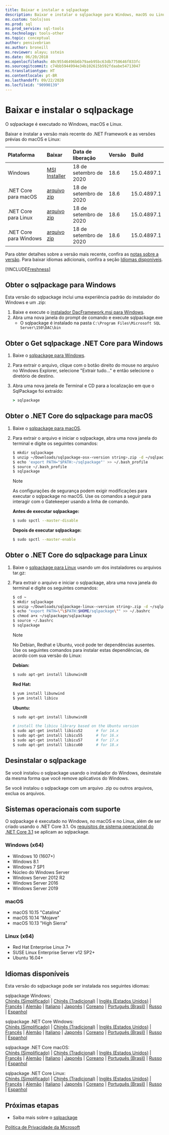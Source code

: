 ```yaml
---
title: Baixar e instalar o sqlpackage
description: Baixar e instalar o sqlpackage para Windows, macOS ou Linux
ms.custom: tools|sos
ms.prod: sql
ms.prod_service: sql-tools
ms.technology: tools-other
ms.topic: conceptual
author: pensivebrian
ms.author: broneill
ms.reviewer: alayu; sstein
ms.date: 06/20/2018
ms.openlocfilehash: 40c95546496b6b79aeb95bc63db7750646f833fc
ms.sourcegitcommit: c74bb5944994e34b102615b592fdaabe54713047
ms.translationtype: HT
ms.contentlocale: pt-BR
ms.lasthandoff: 09/22/2020
ms.locfileid: "90990139"
---
```

# <a name="download-and-install-sqlpackage"></a>Baixar e instalar o sqlpackage

O sqlpackage é executado no Windows, macOS e Linux.

Baixar e instalar a versão mais recente do .NET Framework e as versões prévias do macOS e Linux:

|Plataforma|Baixar|Data de liberação|Versão|Build
|:---|:---|:---|:---|:---|
|Windows|[MSI Installer](https://go.microsoft.com/fwlink/?linkid=2143544)|18 de setembro de 2020| 18.6 | 15.0.4897.1 |
|.NET Core para macOS |[arquivo zip](https://go.microsoft.com/fwlink/?linkid=2143659)|18 de setembro de 2020| 18.6| 15.0.4897.1 |
|.NET Core para Linux |[arquivo zip](https://go.microsoft.com/fwlink/?linkid=2143497)|18 de setembro de 2020| 18.6| 15.0.4897.1 |
|.NET Core para Windows |[arquivo zip](https://go.microsoft.com/fwlink/?linkid=2143496)|18 de setembro de 2020| 18.6| 15.0.4897.1 |

Para obter detalhes sobre a versão mais recente, confira as [notas sobre a versão](release-notes-sqlpackage.md). Para baixar idiomas adicionais, confira a seção [Idiomas disponíveis](#available-languages).

[!INCLUDE[Freshness](../includes/paragraph-content/fresh-note-steps-feedback.md)]

## <a name="get-sqlpackage-for-windows"></a>Obter o sqlpackage para Windows

Esta versão do sqlpackage inclui uma experiência padrão do instalador do Windows e um .zip: 

1. Baixe e execute o [instalador DacFramework.msi para Windows](https://go.microsoft.com/fwlink/?linkid=2143544).
2. Abra uma nova janela do prompt de comando e execute sqlpackage.exe
    - O sqlpackage é instalado na pasta ```C:\Program Files\Microsoft SQL Server\150\DAC\bin```

## <a name="get-sqlpackage-net-core-for-windows"></a>Obter o Get sqlpackage .NET Core para Windows

1. Baixe o [sqlpackage para Windows](https://go.microsoft.com/fwlink/?linkid=2143496).
2. Para extrair o arquivo, clique com o botão direito do mouse no arquivo no Windows Explorer, selecione "Extrair tudo…" e então selecione o diretório de destino.
3. Abra uma nova janela de Terminal e CD para a localização em que o SqlPackage foi extraído:

   ```cmd
   > sqlpackage
   ```

## <a name="get-sqlpackage-net-core-for-macos"></a>Obter o .NET Core do sqlpackage para macOS

1. Baixe o [sqlpackage para macOS](https://go.microsoft.com/fwlink/?linkid=2143659).
2. Para extrair o arquivo e iniciar o sqlpackage, abra uma nova janela do terminal e digite os seguintes comandos:

   ```bash
   $ mkdir sqlpackage
   $ unzip ~/Downloads/sqlpackage-osx-<version string>.zip -d ~/sqlpackage 
   $ echo 'export PATH="$PATH:~/sqlpackage"' >> ~/.bash_profile
   $ source ~/.bash_profile
   $ sqlpackage
   ```

   > [!NOTE]
   > As configurações de segurança podem exigir modificações para executar o sqlpackage no macOS. Use os comandos a seguir para interagir com o Gatekeeper usando a linha de comando.

   **Antes de executar sqlpackage:**
   ```bash
   $ sudo spctl --master-disable
   ```

   **Depois de executar sqlpackage:**
   ```bash
   $ sudo spctl --master-enable
   ```

## <a name="get-sqlpackage-net-core-for-linux"></a>Obter o .NET Core do sqlpackage para Linux

1. Baixe o [sqlpackage para Linux](https://go.microsoft.com/fwlink/?linkid=2143497) usando um dos instaladores ou arquivos tar.gz:
2. Para extrair o arquivo e iniciar o sqlpackage, abra uma nova janela do terminal e digite os seguintes comandos:

   ```bash
   $ cd ~
   $ mkdir sqlpackage
   $ unzip ~/Downloads/sqlpackage-linux-<version string>.zip -d ~/sqlpackage 
   $ echo "export PATH=\"\$PATH:$HOME/sqlpackage\"" >> ~/.bashrc
   $ chmod a+x ~/sqlpackage/sqlpackage
   $ source ~/.bashrc
   $ sqlpackage
   ```

   > [!NOTE]
   > No Debian, Redhat e Ubuntu, você pode ter dependências ausentes. Use os seguintes comandos para instalar estas dependências, de acordo com sua versão do Linux:

   **Debian:**

   ```bash
   $ sudo apt-get install libunwind8
   ```

   **Red Hat:**

   ```bash
   $ yum install libunwind
   $ yum install libicu
   ```

   **Ubuntu:**

   ```bash
   $ sudo apt-get install libunwind8

   # install the libicu library based on the Ubuntu version
   $ sudo apt-get install libicu52      # for 14.x
   $ sudo apt-get install libicu55      # for 16.x
   $ sudo apt-get install libicu57      # for 17.x
   $ sudo apt-get install libicu60      # for 18.x
   ```

## <a name="uninstall-sqlpackage"></a>Desinstalar o sqlpackage

Se você instalou o sqlpackage usando o instalador do Windows, desinstale da mesma forma que você remove aplicativos do Windows.

Se você instalou o sqlpackage com um arquivo .zip ou outros arquivos, exclua os arquivos.

## <a name="supported-operating-systems"></a>Sistemas operacionais com suporte

O sqlpackage é executado no Windows, no macOS e no Linux, além de ser criado usando o .NET Core 3.1.  Os [requisitos de sistema operacional do .NET Core 3.1](https://github.com/dotnet/core/blob/master/release-notes/3.1/3.1-supported-os.md) se aplicam ao sqlpackage.

### <a name="windows-x64"></a>Windows (x64)

- Windows 10 (1607+)
- Windows 8.1
- Windows 7 SP1
- Núcleo do Windows Server
- Windows Server 2012 R2
- Windows Server 2016
- Windows Server 2019

### <a name="macos"></a>macOS

- macOS 10.15 "Catalina"
- macOS 10.14 "Mojave"
- macOS 10.13 "High Sierra"

### <a name="linux-x64"></a>Linux (x64)

- Red Hat Enterprise Linux 7+
- SUSE Linux Enterprise Server v12 SP2+
- Ubuntu 16.04+

## <a name="available-languages"></a>Idiomas disponíveis

Esta versão do sqlpackage pode ser instalada nos seguintes idiomas:

sqlpackage Windows:  
[Chinês (Simplificado)](https://go.microsoft.com/fwlink/?linkid=2143544&clcid=0x804) | [Chinês (Tradicional)](https://go.microsoft.com/fwlink/?linkid=2143544&clcid=0x404) | [Inglês (Estados Unidos)](https://go.microsoft.com/fwlink/?linkid=2143544&clcid=0x409) | [Francês](https://go.microsoft.com/fwlink/?linkid=2143544&clcid=0x40c) | [Alemão](https://go.microsoft.com/fwlink/?linkid=2143544&clcid=0x407) | [Italiano](https://go.microsoft.com/fwlink/?linkid=2143544&clcid=0x410) | [Japonês](https://go.microsoft.com/fwlink/?linkid=2143544&clcid=0x411) | [Coreano](https://go.microsoft.com/fwlink/?linkid=2143544&clcid=0x412) | [Português (Brasil)](https://go.microsoft.com/fwlink/?linkid=2143544&clcid=0x416) | [Russo](https://go.microsoft.com/fwlink/?linkid=2143544&clcid=0x419) | [Espanhol](https://go.microsoft.com/fwlink/?linkid=2143544&clcid=0x40a)

sqlpackage .NET Core Windows:  
[Chinês (Simplificado)](https://go.microsoft.com/fwlink/?linkid=2143496&clcid=0x804) | [Chinês (Tradicional)](https://go.microsoft.com/fwlink/?linkid=2143496&clcid=0x404) | [Inglês (Estados Unidos)](https://go.microsoft.com/fwlink/?linkid=2143496&clcid=0x409) | [Francês](https://go.microsoft.com/fwlink/?linkid=2143496&clcid=0x40c) | [Alemão](https://go.microsoft.com/fwlink/?linkid=2143496&clcid=0x407) | [Italiano](https://go.microsoft.com/fwlink/?linkid=2143496&clcid=0x410) | [Japonês](https://go.microsoft.com/fwlink/?linkid=2143496&clcid=0x411) | [Coreano](https://go.microsoft.com/fwlink/?linkid=2143496&clcid=0x412) | [Português (Brasil)](https://go.microsoft.com/fwlink/?linkid=2143496&clcid=0x416) | [Russo](https://go.microsoft.com/fwlink/?linkid=2143496&clcid=0x419) | [Espanhol](https://go.microsoft.com/fwlink/?linkid=2143496&clcid=0x40a)

sqlpackage .NET Core macOS:  
[Chinês (Simplificado)](https://go.microsoft.com/fwlink/?linkid=2143659&clcid=0x804) | [Chinês (Tradicional)](https://go.microsoft.com/fwlink/?linkid=2143659&clcid=0x404) | [Inglês (Estados Unidos)](https://go.microsoft.com/fwlink/?linkid=2143659&clcid=0x409) | [Francês](https://go.microsoft.com/fwlink/?linkid=2143659&clcid=0x40c) | [Alemão](https://go.microsoft.com/fwlink/?linkid=2143659&clcid=0x407) | [Italiano](https://go.microsoft.com/fwlink/?linkid=2143659&clcid=0x410) | [Japonês](https://go.microsoft.com/fwlink/?linkid=2143659&clcid=0x411) | [Coreano](https://go.microsoft.com/fwlink/?linkid=2143659&clcid=0x412) | [Português (Brasil)](https://go.microsoft.com/fwlink/?linkid=2143659&clcid=0x416) | [Russo](https://go.microsoft.com/fwlink/?linkid=2143659&clcid=0x419) | [Espanhol](https://go.microsoft.com/fwlink/?linkid=2143659&clcid=0x40a)

sqlpackage .NET Core Linux:  
[Chinês (Simplificado)](https://go.microsoft.com/fwlink/?linkid=2143497&clcid=0x804) | [Chinês (Tradicional)](https://go.microsoft.com/fwlink/?linkid=2143497&clcid=0x404) | [Inglês (Estados Unidos)](https://go.microsoft.com/fwlink/?linkid=2143497&clcid=0x409) | [Francês](https://go.microsoft.com/fwlink/?linkid=2143497&clcid=0x40c) | [Alemão](https://go.microsoft.com/fwlink/?linkid=2143497&clcid=0x407) | [Italiano](https://go.microsoft.com/fwlink/?linkid=2143497&clcid=0x410) | [Japonês](https://go.microsoft.com/fwlink/?linkid=2143497&clcid=0x411) | [Coreano](https://go.microsoft.com/fwlink/?linkid=2143497&clcid=0x412) | [Português (Brasil)](https://go.microsoft.com/fwlink/?linkid=2143497&clcid=0x416) | [Russo](https://go.microsoft.com/fwlink/?linkid=2143497&clcid=0x419) | [Espanhol](https://go.microsoft.com/fwlink/?linkid=2143497&clcid=0x40a)

## <a name="next-steps"></a>Próximas etapas

- Saiba mais sobre o [sqlpackage](sqlpackage.md)

[Política de Privacidade da Microsoft](https://go.microsoft.com/fwlink/?LinkId=521839)
